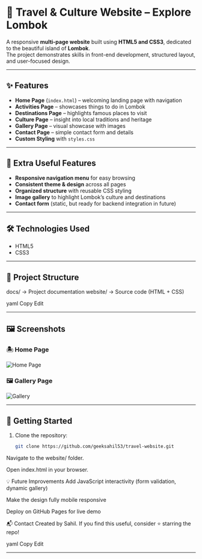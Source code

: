 # 🌴 Travel & Culture Website – Explore Lombok

A responsive **multi-page website** built using **HTML5 and CSS3**, dedicated to the beautiful island of **Lombok**.  
The project demonstrates skills in front-end development, structured layout, and user-focused design.

---

## ✨ Features
- **Home Page** (`index.html`) – welcoming landing page with navigation  
- **Activities Page** – showcases things to do in Lombok  
- **Destinations Page** – highlights famous places to visit  
- **Culture Page** – insight into local traditions and heritage  
- **Gallery Page** – visual showcase with images  
- **Contact Page** – simple contact form and details  
- **Custom Styling** with `styles.css`  

---

## 🌟 Extra Useful Features
- **Responsive navigation menu** for easy browsing  
- **Consistent theme & design** across all pages  
- **Organized structure** with reusable CSS styling  
- **Image gallery** to highlight Lombok’s culture and destinations  
- **Contact form** (static, but ready for backend integration in future)  

---

## 🛠️ Technologies Used
- HTML5  
- CSS3  

---

## 📂 Project Structure
docs/ → Project documentation
website/ → Source code (HTML + CSS)

yaml
Copy
Edit

---

## 🖼️ Screenshots

### 🏝️ Home Page
![Home Page](website/screenshots/homepage.png)

### 🖼️ Gallery Page
![Gallery](website/screenshots/gallery.png)

---

## 🚀 Getting Started

1. Clone the repository:
   ```bash
   git clone https://github.com/geeksahil53/travel-website.git
Navigate to the website/ folder.

Open index.html in your browser.

💡 Future Improvements
Add JavaScript interactivity (form validation, dynamic gallery)

Make the design fully mobile responsive

Deploy on GitHub Pages for live demo

📬 Contact
Created by Sahil.
If you find this useful, consider ⭐ starring the repo!

yaml
Copy
Edit

---
